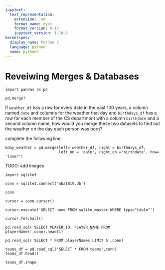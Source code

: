 ```yaml
---
jupytext:
  text_representation:
    extension: .md
    format_name: myst
    format_version: 0.13
    jupytext_version: 1.10.3
kernelspec:
  display_name: Python 3
  language: python
  name: python3
---
```


# Reveiwing Merges & Databases

```{code-cell} ipython3
import pandas as pd
```

```{code-cell} ipython3
pd.merge?
```

If `weather_df` has a row for every date in the past 100 years, a column named `date` and columns for the weather that day and `birthdays_df` has a row for each member of the CS department with a column `birthdate` and a second column name, how would you merge these two datasets to find out the weather on the day each person was born?



complete the following line:

```
bday_weather = pd.merge(left= weather_df, right = birthdays_df, 
                        left_on = 'date', right_on ='birthdate', how= 'inner')
```


TODO: add images

```{code-cell} ipython3
import sqlite3
```

```{code-cell} ipython3
conn = sqlite3.connect('nba1819.db')
```

```{code-cell} ipython3
conn
```

```{code-cell} ipython3
cursor = conn.cursor()
```

```{code-cell} ipython3
cursor.execute('SELECT name FROM sqlite_master WHERE type="table"')
```

```{code-cell} ipython3
cursor.fetchall()
```

```{code-cell} ipython3
pd.read_sql('SELECT PLAYER_ID, PLAYER_NAME FROM playerNames',conn).head(1)
```

```{code-cell} ipython3
pd.read_sql('SELECT * FROM playerNames LIMIT 5',conn)
```

```{code-cell} ipython3
teams_df = pd.read_sql('SELECT * FROM teams',conn)
teams_df.head()
```

```{code-cell} ipython3
teams_df.shape
```

```{code-cell} ipython3

```
